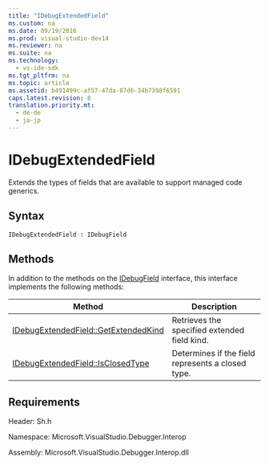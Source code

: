 ```yaml
---
title: "IDebugExtendedField"
ms.custom: na
ms.date: 09/19/2016
ms.prod: visual-studio-dev14
ms.reviewer: na
ms.suite: na
ms.technology: 
  - vs-ide-sdk
ms.tgt_pltfrm: na
ms.topic: article
ms.assetid: b491499c-af57-47da-87d6-34b7398f6591
caps.latest.revision: 8
translation.priority.mt: 
  - de-de
  - ja-jp
---
```

# IDebugExtendedField
Extends the types of fields that are available to support managed code generics.  
  
## Syntax  
  
```  
IDebugExtendedField : IDebugField  
```  
  
## Methods  
 In addition to the methods on the [IDebugField](../vs140/IDebugField.md) interface, this interface implements the following methods:  
  
|Method|Description|  
|------------|-----------------|  
|[IDebugExtendedField::GetExtendedKind](../vs140/IDebugExtendedField--GetExtendedKind.md)|Retrieves the specified extended field kind.|  
|[IDebugExtendedField::IsClosedType](../vs140/IDebugExtendedField--IsClosedType.md)|Determines if the field represents a closed type.|  
  
## Requirements  
 Header: Sh.h  
  
 Namespace: Microsoft.VisualStudio.Debugger.Interop  
  
 Assembly: Microsoft.VisualStudio.Debugger.Interop.dll